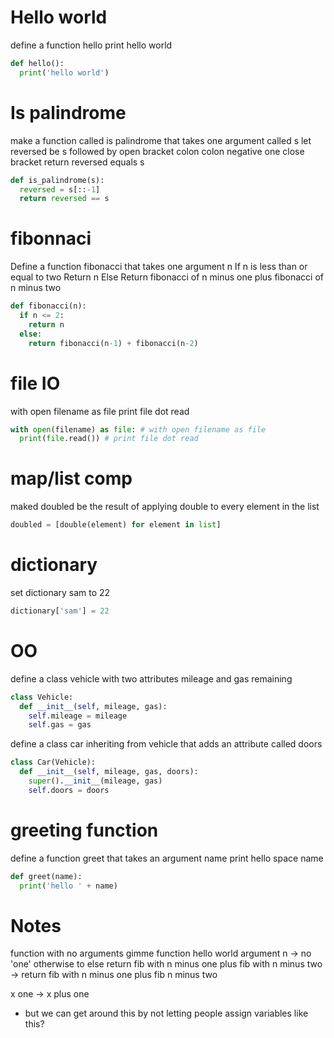 # Hello world

define a function hello
print hello world

```python
def hello():
  print('hello world')
```

# Is palindrome

make a function called is palindrome that takes one argument called s
let reversed be s followed by open bracket colon colon negative one close bracket
return reversed equals s

```python
def is_palindrome(s):
  reversed = s[::-1]
  return reversed == s
```

# fibonnaci

Define a function fibonacci that takes one argument n
If n is less than or equal to two
Return n
Else
Return fibonacci of n minus one plus fibonacci of n minus two

```python
def fibonacci(n):
  if n <= 2:
    return n
  else:
    return fibonacci(n-1) + fibonacci(n-2)

```

# file IO

with open filename as file
print file dot read

```python
with open(filename) as file: # with open filename as file
  print(file.read()) # print file dot read
```

# map/list comp

maked doubled be the result of applying double to every element in the list

```python
doubled = [double(element) for element in list]
```

# dictionary

set dictionary sam to 22

```python
dictionary['sam'] = 22
```

# OO

define a class vehicle with two attributes mileage and gas remaining

```python
class Vehicle:
  def __init__(self, mileage, gas):
    self.mileage = mileage
    self.gas = gas
```

define a class car inheriting from vehicle that adds an attribute called doors

```python
class Car(Vehicle):
  def __init__(self, mileage, gas, doors):
    super().__init__(mileage, gas)
    self.doors = doors
```

# greeting function

define a function greet that takes an argument name
print hello space name

```python
def greet(name):
  print('hello ' + name)
```


# Notes

function with no arguments
gimme
function hello world argument n -> no 'one'
otherwise to else
return fib with n minus one plus fib with n minus two -> return fib with n minus one plus fib n minus two

x one -> x plus one

* but we can get around this by not letting people assign variables like this?